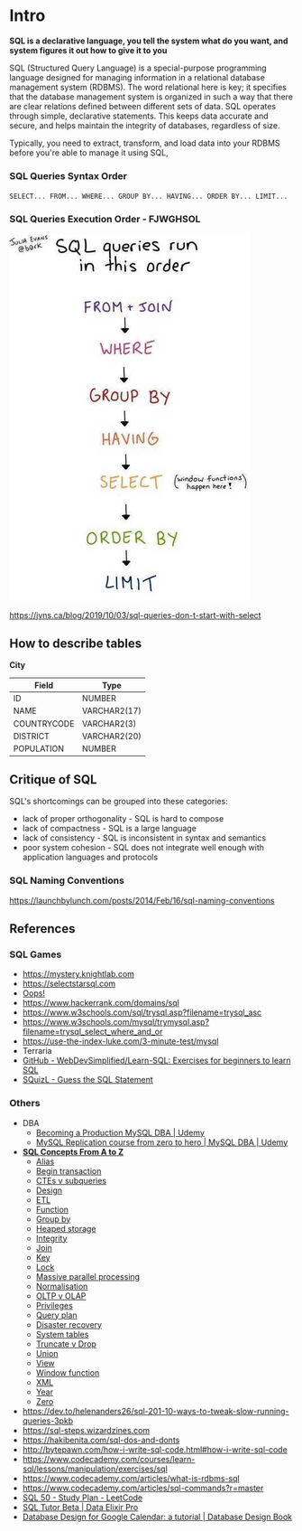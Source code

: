 # Intro

**SQL is a declarative language, you tell the system what do you want, and system figures it out how to give it to you**

SQL (Structured Query Language) is a special-purpose programming language designed for managing information in a relational database management system (RDBMS). The word relational here is key; it specifies that the database management system is organized in such a way that there are clear relations defined between different sets of data. SQL operates through simple, declarative statements. This keeps data accurate and secure, and helps maintain the integrity of databases, regardless of size.

Typically, you need to extract, transform, and load data into your RDBMS before you're able to manage it using SQL,

### SQL Queries Syntax Order

`SELECT... FROM... WHERE... GROUP BY... HAVING... ORDER BY... LIMIT...`

### SQL Queries Execution Order - **FJWGHSOL**

![image](../../media/sql-Intro-image1.jpg)

https://jvns.ca/blog/2019/10/03/sql-queries-don-t-start-with-select

## How to describe tables

**City**

| **Field**   | **Type**     |
|-------------|--------------|
| ID          | NUMBER       |
| NAME        | VARCHAR2(17) |
| COUNTRYCODE | VARCHAR2(3)  |
| DISTRICT    | VARCHAR2(20) |
| POPULATION  | NUMBER       |

## Critique of SQL

SQL's shortcomings can be grouped into these categories:

- lack of proper orthogonality - SQL is hard to compose
- lack of compactness - SQL is a large language
- lack of consistency - SQL is inconsistent in syntax and semantics
- poor system cohesion - SQL does not integrate well enough with application languages and protocols

### SQL Naming Conventions

https://launchbylunch.com/posts/2014/Feb/16/sql-naming-conventions

## References

### SQL Games

- https://mystery.knightlab.com
- https://selectstarsql.com
- [Oops!](https://littlekendra.com/course-category/sqlchallenges)
- https://www.hackerrank.com/domains/sql
- https://www.w3schools.com/sql/trysql.asp?filename=trysql_asc
- https://www.w3schools.com/mysql/trymysql.asp?filename=trysql_select_where_and_or
- https://use-the-index-luke.com/3-minute-test/mysql
- Terraria
- [GitHub - WebDevSimplified/Learn-SQL: Exercises for beginners to learn SQL](https://github.com/WebDevSimplified/Learn-SQL)
- [SQuizL - Guess the SQL Statement](https://devgym.oracle.com/pls/apex/f?p=10001:4242::::4242::)

### Others

- DBA
    - [Becoming a Production MySQL DBA | Udemy](https://www.udemy.com/course/becoming-a-production-mysql-dba/)
    - [MySQL Replication course from zero to hero | MySQL DBA | Udemy](https://www.udemy.com/course/mysql-replication-course-from-zero-to-hero/)
- [**SQL Concepts From A to Z**](http://www.helenanderson.co.nz/sql-concepts-from-a-to-z)
    - [Alias](https://www.helenanderson.co.nz/sql-concepts-from-a-to-z/#chapter-1)
    - [Begin transaction](https://www.helenanderson.co.nz/sql-concepts-from-a-to-z/#chapter-2)
    - [CTEs v subqueries](https://www.helenanderson.co.nz/sql-concepts-from-a-to-z/#chapter-3)
    - [Design](https://www.helenanderson.co.nz/sql-concepts-from-a-to-z/#chapter-4)
    - [ETL](https://www.helenanderson.co.nz/sql-concepts-from-a-to-z/#chapter-5)
    - [Function](https://www.helenanderson.co.nz/sql-concepts-from-a-to-z/#chapter-6)
    - [Group by](https://www.helenanderson.co.nz/sql-concepts-from-a-to-z/#chapter-7)
    - [Heaped storage](https://www.helenanderson.co.nz/sql-concepts-from-a-to-z/#chapter-8)
    - [Integrity](https://www.helenanderson.co.nz/sql-concepts-from-a-to-z/#chapter-9)
    - [Join](https://www.helenanderson.co.nz/sql-concepts-from-a-to-z/#chapter-10)
    - [Key](https://www.helenanderson.co.nz/sql-concepts-from-a-to-z/#chapter-11)
    - [Lock](https://www.helenanderson.co.nz/sql-concepts-from-a-to-z/#chapter-12)
    - [Massive parallel processing](https://www.helenanderson.co.nz/sql-concepts-from-a-to-z/#chapter-13)
    - [Normalisation](https://www.helenanderson.co.nz/sql-concepts-from-a-to-z/#chapter-14)
    - [OLTP v OLAP](https://www.helenanderson.co.nz/sql-concepts-from-a-to-z/#chapter-15)
    - [Privileges](https://www.helenanderson.co.nz/sql-concepts-from-a-to-z/#chapter-16)
    - [Query plan](https://www.helenanderson.co.nz/sql-concepts-from-a-to-z/#chapter-17)
    - [Disaster recovery](https://www.helenanderson.co.nz/sql-concepts-from-a-to-z/#chapter-18)
    - [System tables](https://www.helenanderson.co.nz/sql-concepts-from-a-to-z/#chapter-19)
    - [Truncate v Drop](https://www.helenanderson.co.nz/sql-concepts-from-a-to-z/#chapter-20)
    - [Union](https://www.helenanderson.co.nz/sql-concepts-from-a-to-z/#chapter-21)
    - [View](https://www.helenanderson.co.nz/sql-concepts-from-a-to-z/#chapter-22)
    - [Window function](https://www.helenanderson.co.nz/sql-concepts-from-a-to-z/#chapter-23)
    - [XML](https://www.helenanderson.co.nz/sql-concepts-from-a-to-z/#chapter-24)
    - [Year](https://www.helenanderson.co.nz/sql-concepts-from-a-to-z/#chapter-25)
    - [Zero](https://www.helenanderson.co.nz/sql-concepts-from-a-to-z/#chapter-26)
- https://dev.to/helenanders26/sql-201-10-ways-to-tweak-slow-running-queries-3pkb
- https://sql-steps.wizardzines.com
- https://hakibenita.com/sql-dos-and-donts
- http://bytepawn.com/how-i-write-sql-code.html#how-i-write-sql-code
- https://www.codecademy.com/courses/learn-sql/lessons/manipulation/exercises/sql
- https://www.codecademy.com/articles/what-is-rdbms-sql
- https://www.codecademy.com/articles/sql-commands?r=master
- [SQL 50 - Study Plan - LeetCode](https://leetcode.com/studyplan/top-sql-50/)
- [SQL Tutor Beta | Data Elixir Pro](https://pro.dataelixir.com/sql-tutor-beta/)
- [Database Design for Google Calendar: a tutorial | Database Design Book](https://kb.databasedesignbook.com/posts/google-calendar/)
